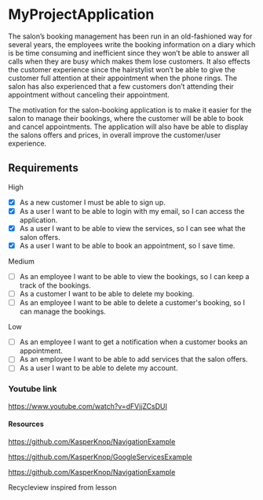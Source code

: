 # MyProjectApplication
The salon’s booking management has been run in an old-fashioned way for several years, the employees write the booking information on a diary which is be time consuming and inefficient since they won’t be able to answer all calls when they are busy which makes them lose customers. It also effects the customer experience since the hairstylist won’t be able to give the customer full attention at their appointment when the phone rings. The salon has also experienced that a few customers don’t attending their appointment without canceling their 
appointment. 

The motivation for the salon-booking application is to make it easier for the salon to manage their bookings, where the customer will be able to book and cancel appointments. The application will also have be able to display the salons offers and prices, in overall improve the customer/user experience.


## Requirements
High
- [x] As a new customer I must be able to sign up. 
- [x] As a user I want to be able to login with my email, so I can access the application. 
- [x] As a user I want to be able to view the services, so I can see what the salon offers. 
- [x] As a user I want to be able to book an appointment, so I save time. 

Medium
- [ ] As an employee I want to be able to view the bookings, so I can keep a track of the bookings. 
- [ ] As a customer I want to be able to delete my booking.
- [ ] As an employee I want to be able to delete a customer's booking, so I can manage the bookings.

Low
- [ ] As an employee I want to get a notification when a customer books an appointment.
- [ ] As an employee I want to be able to add services that the salon offers.
- [ ] As a user I want to be able to delete my account.

### Youtube link
https://www.youtube.com/watch?v=dFVjjZCsDUI

#### Resources
https://github.com/KasperKnop/NavigationExample

https://github.com/KasperKnop/GoogleServicesExample

https://github.com/KasperKnop/NavigationExample

Recycleview inspired from lesson



